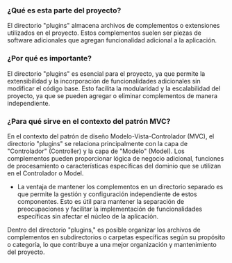 ### ¿Qué es esta parte del proyecto?

El directorio "plugins" almacena archivos de complementos o extensiones utilizados en el proyecto. Estos complementos suelen ser piezas de software adicionales que agregan funcionalidad adicional a la aplicación.

### ¿Por qué es importante?

El directorio "plugins" es esencial para el proyecto, ya que permite la extensibilidad y la incorporación de funcionalidades adicionales sin modificar el código base. Esto facilita la modularidad y la escalabilidad del proyecto, ya que se pueden agregar o eliminar complementos de manera independiente.

### ¿Para qué sirve en el contexto del patrón MVC?

En el contexto del patrón de diseño Modelo-Vista-Controlador (MVC), el directorio "plugins" se relaciona principalmente con la capa de "Controlador" (Controller) y la capa de "Modelo" (Model). Los complementos pueden proporcionar lógica de negocio adicional, funciones de procesamiento o características específicas del dominio que se utilizan en el Controlador o Model.

- La ventaja de mantener los complementos en un directorio separado es que permite la gestión y configuración independiente de estos componentes. Esto es útil para mantener la separación de preocupaciones y facilitar la implementación de funcionalidades específicas sin afectar el núcleo de la aplicación.

Dentro del directorio "plugins," es posible organizar los archivos de complementos en subdirectorios o carpetas específicas según su propósito o categoría, lo que contribuye a una mejor organización y mantenimiento del proyecto.